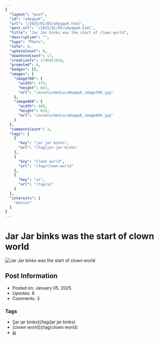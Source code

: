 ```yaml
---
{
  "layout": "post",
  "id": "a9yqqxK",
  "url": "/2025/01/05/a9yqqxK.html",
  "post_url": "/2025/01/05/a9yqqxK.html",
  "title": "Jar Jar binks was the start of clown world",
  "description": "",
  "type": "Photo",
  "nsfw": 0,
  "upVoteCount": 8,
  "downVoteCount": 17,
  "creationTs": 1736051016,
  "promoted": 0,
  "badges": [],
  "images": {
    "image700": {
      "width": 479,
      "height": 683,
      "url": "/assets/media/a9yqqxK_image700.jpg"
    },
    "image460": {
      "width": 460,
      "height": 655,
      "url": "/assets/media/a9yqqxK_image460.jpg"
    }
  },
  "commentsCount": 3,
  "tags": [
    {
      "key": "jar jar binks",
      "url": "/tag/jar-jar-binks"
    },
    {
      "key": "clown world",
      "url": "/tag/clown-world"
    },
    {
      "key": "ai",
      "url": "/tag/ai"
    }
  ],
  "interests": [
    "movies"
  ]
}
---
```


# Jar Jar binks was the start of clown world

![Jar Jar binks was the start of clown world](/assets/media/a9yqqxK_image700.jpg)

## Post Information

- Posted on: January 05, 2025
- Upvotes: 8
- Comments: 3

### Tags

- [jar jar binks](/tag/jar jar binks)
- [clown world](/tag/clown world)
- [ai](/tag/ai)
